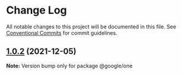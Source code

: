 # Change Log

All notable changes to this project will be documented in this file.
See [Conventional Commits](https://conventionalcommits.org) for commit guidelines.

## [1.0.2](https://github.com/Rajeshr34/temp_mono/compare/@google/one@1.0.1...@google/one@1.0.2) (2021-12-05)

**Note:** Version bump only for package @google/one
